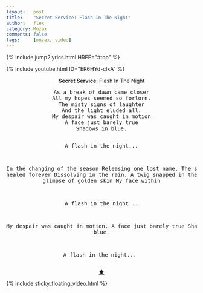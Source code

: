 ```yaml
---
layout:   post
title:    "Secret Service: Flash In The Night"
author:   flex
category: Muzax
comments: false
tags:     [muzax, video]
---
```


{% include jump2lyrics.html HREF="#top" %}

{% include youtube.html ID="ER6HYd-clxA" %}

<!-- break -->

<a id="top"></a>
<div id="lyrics"><div class="lyricsheader" style=""><p><center><b>Secret Service</b>: Flash In The Night</center></p></div>

<center><pre>
As a break of dawn came closer
All my hopes seemed so forlorn.
The misty signs of laughter
And the light eluded all.
My despair was caught in motion
A face just barely true
Shadows in blue.

A flash in the night...

In the changing of the season
Releasing one lost name.
The scar once healed forever
Dissolving in the rain.
A twig snapped in the clearing
A glimpse of golden skin
My face within

A flash in the night...

My despair was caught in motion.
A face just barely true
Shadows in blue.

A flash in the night...
</pre>
<a href="#top">⬆</a></center></div>

<div class="sticky_floating_video"></div>
{% include sticky_floating_video.html %}